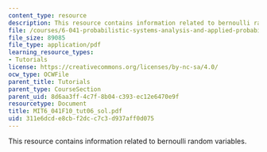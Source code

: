 ```yaml
---
content_type: resource
description: This resource contains information related to bernoulli random variables.
file: /courses/6-041-probabilistic-systems-analysis-and-applied-probability-fall-2010/311e6dcde8cbf2dcc7c3d937aff0d075_MIT6_041F10_tut06_sol.pdf
file_size: 89085
file_type: application/pdf
learning_resource_types:
- Tutorials
license: https://creativecommons.org/licenses/by-nc-sa/4.0/
ocw_type: OCWFile
parent_title: Tutorials
parent_type: CourseSection
parent_uid: 8d6aa3ff-4c7f-8b04-c393-ec12e6470e9f
resourcetype: Document
title: MIT6_041F10_tut06_sol.pdf
uid: 311e6dcd-e8cb-f2dc-c7c3-d937aff0d075
---
```

This resource contains information related to bernoulli random variables.